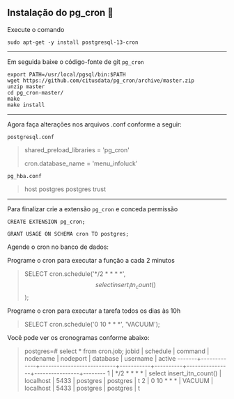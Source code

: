 ## Instalação do pg_cron 🔨

Execute o comando

```
sudo apt-get -y install postgresql-13-cron
```
*** 
Em seguida baixe o código-fonte de git `pg_cron`

```
export PATH=/usr/local/pgsql/bin:$PATH
wget https://github.com/citusdata/pg_cron/archive/master.zip
unzip master
cd pg_cron-master/
make
make install
```
***

Agora faça alterações nos arquivos .conf conforme a seguir:

`postgresql.conf`

> shared_preload_libraries = 'pg_cron' 
> 
> cron.database_name = 'menu_infoluck'

`pg_hba.conf`

> host  postgres  postgres   trust

***

Para finalizar crie a extensão `pg_cron` e conceda permissão 

```
CREATE EXTENSION pg_cron;
```
```
GRANT USAGE ON SCHEMA cron TO postgres;
```

Agende o cron no banco de dados:

Programe o cron para executar a função a cada 2 minutos 

> SELECT cron.schedule('*/2 * * * *', $$select insert_itn_count()$$);

Programe o cron para executar a tarefa todos os dias às 10h

> SELECT cron.schedule('0 10 * * *', 'VACUUM');

Você pode ver os cronogramas conforme abaixo:

> postgres=# select * from cron.job;
>  jobid |  schedule   |          command          | nodename  | nodeport |    database    |    username    | active 
> -------+-------------+---------------------------+-----------+----------+----------------+----------------+--------
>      1 | */2 * * * * | select insert_itn_count() | localhost |     5433 | postgres | postgres | t
>      2 | 0 10 * * *  | VACUUM                    | localhost |     5433 | postgres | postgres       | t
